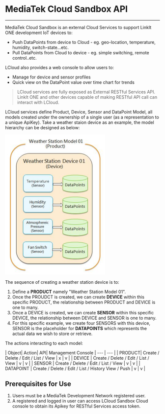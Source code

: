 # MediaTek Cloud Sandbox API

* * *

MediaTek Cloud Sandbox is an external Cloud Services to support LinkIt ONE development IoT devices to:
- Push DataPoints from device to Cloud - eg. geo-location, temperature, humidity, switch-state...etc.
- Pull DataPoints from Cloud to device - eg. simple switching, remote control..etc.

LCloud also provides a web console to allow users to:

- Manage for device and sensor profiles
- Quick view on the DataPoint value over time chart for trends

> LCloud services are fully exposed as External RESTful Services API. LinkIt ONE and other devices capable of making RESTful API call can interact with LCloud.

LCloud services define Product, Device, Sensor and DataPoint Model, all models created under the ownership of a single user (as a representation to a unique ApiKey). Take a weather staion device as an example, the model hierarchy can be designed as below:

<img src="https://raw.githubusercontent.com/Mediatek-Cloud/api-reference/master/graphics/data-hirachy.JPG" width="325px"/>


The sequence of creating a weather station device is to:

1. Define a **PRODUCT** namely "Weather Station Model 01".
2. Once the PROUDCT is created, we can create **DEVICE** within this specific PRODUCT, the relationship between PRODUCT and DEVICE is one to many.
3. Once a DEVICE is created, we can create **SENSOR** within this specific DEVICE, the relationship between DEVICE and SENSOR is one to many.
4. For this specific example, we create four SENSORS with this device, SENSOR is the placeholder for **DATAPOINTS** which represents the actual data we wish to store or retrieve.

The actions interacting to each model:

| Object| Action| API| Management Console
| --- | --- |
| PRODUCT| Create / Delete / Edit / List / View | x | v |
| DEVICE | Create / Delete / Edit / List / View | v | v |
| SENSOR | Create / Delete / Edit / List / View | v | v |
| DATAPOINT | Create / Delete / Edit / List / History View / Push | v | v |

## Prerequisites for Use

1. Users must be a MediaTek Development Network registered user.
2. A registered and logged in user can access LCloud Sandbox Cloud console  to obtain its Apikey for RESTful Services access token.
